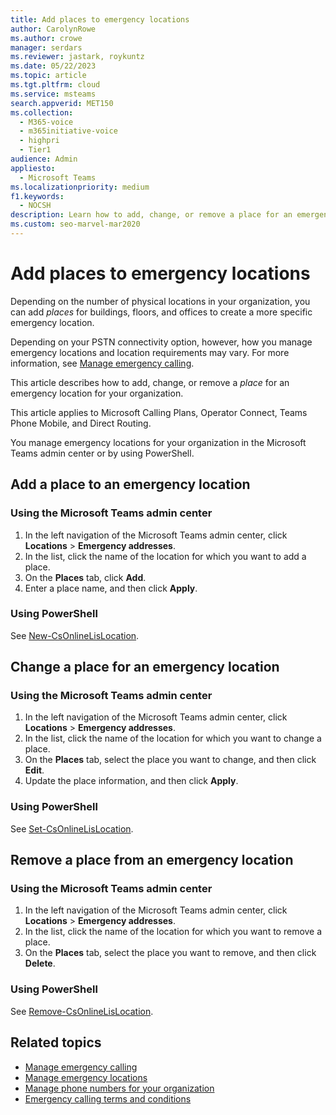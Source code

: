 ```yaml
---
title: Add places to emergency locations
author: CarolynRowe
ms.author: crowe
manager: serdars
ms.reviewer: jastark, roykuntz
ms.date: 05/22/2023
ms.topic: article
ms.tgt.pltfrm: cloud
ms.service: msteams
search.appverid: MET150
ms.collection: 
  - M365-voice
  - m365initiative-voice
  - highpri
  - Tier1
audience: Admin
appliesto: 
  - Microsoft Teams
ms.localizationpriority: medium
f1.keywords: 
  - NOCSH
description: Learn how to add, change, or remove a place for an emergency location for your organization.
ms.custom: seo-marvel-mar2020
---
```


# Add places to emergency locations

Depending on the number of physical locations in your organization, you can add *places* for buildings, floors, and offices to create a more specific emergency location.

Depending on your PSTN connectivity option, however, how you manage emergency locations and location requirements may vary. For more information, see [Manage emergency calling](what-are-emergency-locations-addresses-and-call-routing.md).

This article describes how to add, change, or remove a *place* for an emergency location for your organization.

This article applies to Microsoft Calling Plans, Operator Connect, Teams Phone Mobile, and Direct Routing.

You manage emergency locations for your organization in the Microsoft Teams admin center or by using PowerShell.
  
## Add a place to an emergency location

### Using the Microsoft Teams admin center

1. In the left navigation of the Microsoft Teams admin center, click **Locations** > **Emergency addresses**.
2. In the list, click the name of the location for which you want to add a place.
3. On the **Places** tab, click **Add**.
4. Enter a place name, and then click **Apply**.

### Using PowerShell

See [New-CsOnlineLisLocation](/powershell/module/skype/new-csonlinelislocation).
    
## Change a place for an emergency location

### Using the Microsoft Teams admin center

1. In the left navigation of the Microsoft Teams admin center, click **Locations** > **Emergency addresses**.
2. In the list, click the name of the location for which you want to change a place.
3. On the **Places** tab, select the place you want to change, and then click **Edit**.
4. Update the place information, and then click **Apply**.

### Using PowerShell

See [Set-CsOnlineLisLocation](/powershell/module/skype/set-csonlinelislocation).
    
## Remove a place from an emergency location

### Using the Microsoft Teams admin center

1. In the left navigation of the Microsoft Teams admin center, click **Locations** > **Emergency addresses**.
2. In the list, click the name of the location for which you want to remove a place.
3. On the **Places** tab, select the place you want to remove, and then click **Delete**.

### Using PowerShell

See [Remove-CsOnlineLisLocation](/powershell/module/skype/remove-csonlinelislocation).

## Related topics

- [Manage emergency calling](what-are-emergency-locations-addresses-and-call-routing.md)
- [Manage emergency locations](add-change-remove-emergency-location-organization.md)
- [Manage phone numbers for your organization](/microsoftteams/manage-phone-numbers-for-your-organization)
- [Emergency calling terms and conditions](./emergency-calling-terms-and-conditions.md)

